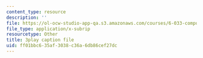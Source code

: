 ```yaml
---
content_type: resource
description: ''
file: https://ol-ocw-studio-app-qa.s3.amazonaws.com/courses/6-033-computer-system-engineering-spring-2018/ff01bbc635af3038c36a6db86cef27dc_r2_-2KW76ec.srt
file_type: application/x-subrip
resourcetype: Other
title: 3play caption file
uid: ff01bbc6-35af-3038-c36a-6db86cef27dc
---
```

